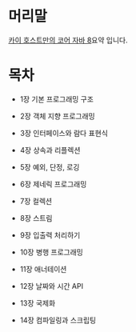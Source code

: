 # 머리말

[카이 호스트만의 코어 자바 8](http://www.kyobobook.co.kr/product/detailViewKor.laf?ejkGb=KOR&barcode=9791186978115)요약 입니다.

# 목차

- 1장 기본 프로그래밍 구조 

- 2장 객체 지향 프로그래밍 

- 3장 인터페이스와 람다 표현식 

- 4장 상속과 리플렉션

- 5장 예외, 단정, 로깅 

- 6장 제네릭 프로그래밍 

- 7장 컬렉션 

- 8장 스트림 

- 9장 입출력 처리하기 

- 10장 병행 프로그래밍 

- 11장 애너테이션 

- 12장 날짜와 시간 API 

- 13장 국제화 

- 14장 컴파일링과 스크립팅 